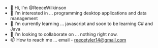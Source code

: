 - 👋 Hi, I’m @ReeceWilkinson
- 👀 I’m interested in ... programming desktop applications and data management
- 🌱 I’m currently learning ... javascript and soon to be learning C# and Java
- 💞️ I’m looking to collaborate on ...  nothing right now.
- 📫 How to reach me ...  email - reecetyler14@gmail.com

<!---
ReeceWilkinson/ReeceWilkinson is a ✨ special ✨ repository because its `README.md` (this file) appears on your GitHub profile.
You can click the Preview link to take a look at your changes.
--->
